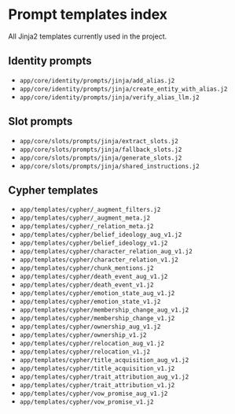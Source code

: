 # Prompt templates index

All Jinja2 templates currently used in the project.

## Identity prompts
- `app/core/identity/prompts/jinja/add_alias.j2`
- `app/core/identity/prompts/jinja/create_entity_with_alias.j2`
- `app/core/identity/prompts/jinja/verify_alias_llm.j2`

## Slot prompts
- `app/core/slots/prompts/jinja/extract_slots.j2`
- `app/core/slots/prompts/jinja/fallback_slots.j2`
- `app/core/slots/prompts/jinja/generate_slots.j2`
- `app/core/slots/prompts/jinja/shared_instructions.j2`

## Cypher templates
- `app/templates/cypher/_augment_filters.j2`
- `app/templates/cypher/_augment_meta.j2`
- `app/templates/cypher/_relation_meta.j2`
- `app/templates/cypher/belief_ideology_aug_v1.j2`
- `app/templates/cypher/belief_ideology_v1.j2`
- `app/templates/cypher/character_relation_aug_v1.j2`
- `app/templates/cypher/character_relation_v1.j2`
- `app/templates/cypher/chunk_mentions.j2`
- `app/templates/cypher/death_event_aug_v1.j2`
- `app/templates/cypher/death_event_v1.j2`
- `app/templates/cypher/emotion_state_aug_v1.j2`
- `app/templates/cypher/emotion_state_v1.j2`
- `app/templates/cypher/membership_change_aug_v1.j2`
- `app/templates/cypher/membership_change_v1.j2`
- `app/templates/cypher/ownership_aug_v1.j2`
- `app/templates/cypher/ownership_v1.j2`
- `app/templates/cypher/relocation_aug_v1.j2`
- `app/templates/cypher/relocation_v1.j2`
- `app/templates/cypher/title_acquisition_aug_v1.j2`
- `app/templates/cypher/title_acquisition_v1.j2`
- `app/templates/cypher/trait_attribution_aug_v1.j2`
- `app/templates/cypher/trait_attribution_v1.j2`
- `app/templates/cypher/vow_promise_aug_v1.j2`
- `app/templates/cypher/vow_promise_v1.j2`

